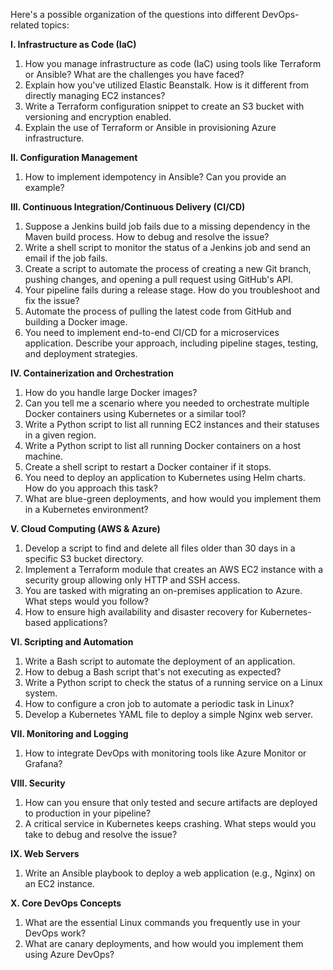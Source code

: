 Here's a possible organization of the questions into different DevOps-related topics:

**I. Infrastructure as Code (IaC)**

1.  How you manage infrastructure as code (IaC) using tools like Terraform or Ansible? What are the challenges you have faced?
2.  Explain how you've utilized Elastic Beanstalk. How is it different from directly managing EC2 instances?
3.  Write a Terraform configuration snippet to create an S3 bucket with versioning and encryption enabled.
4.  Explain the use of Terraform or Ansible in provisioning Azure infrastructure.

**II. Configuration Management**

1.  How to implement idempotency in Ansible? Can you provide an example?

**III. Continuous Integration/Continuous Delivery (CI/CD)**

1.  Suppose a Jenkins build job fails due to a missing dependency in the Maven build process. How to debug and resolve the issue?
2.  Write a shell script to monitor the status of a Jenkins job and send an email if the job fails.
3.  Create a script to automate the process of creating a new Git branch, pushing changes, and opening a pull request using GitHub's API.
4.  Your pipeline fails during a release stage. How do you troubleshoot and fix the issue?
5.  Automate the process of pulling the latest code from GitHub and building a Docker image.
6.  You need to implement end-to-end CI/CD for a microservices application. Describe your approach, including pipeline stages, testing, and deployment strategies.

**IV. Containerization and Orchestration**

1.  How do you handle large Docker images?
2.  Can you tell me a scenario where you needed to orchestrate multiple Docker containers using Kubernetes or a similar tool?
3.  Write a Python script to list all running EC2 instances and their statuses in a given region.
4.  Write a Python script to list all running Docker containers on a host machine.
5.  Create a shell script to restart a Docker container if it stops.
6.  You need to deploy an application to Kubernetes using Helm charts. How do you approach this task?
7.  What are blue-green deployments, and how would you implement them in a Kubernetes environment?

**V. Cloud Computing (AWS & Azure)**

1.  Develop a script to find and delete all files older than 30 days in a specific S3 bucket directory.
2.  Implement a Terraform module that creates an AWS EC2 instance with a security group allowing only HTTP and SSH access.
3.  You are tasked with migrating an on-premises application to Azure. What steps would you follow?
4.  How to ensure high availability and disaster recovery for Kubernetes-based applications?

**VI. Scripting and Automation**

1.  Write a Bash script to automate the deployment of an application.
2.  How to debug a Bash script that's not executing as expected?
3.  Write a Python script to check the status of a running service on a Linux system.
4.  How to configure a cron job to automate a periodic task in Linux?
5.  Develop a Kubernetes YAML file to deploy a simple Nginx web server.

**VII. Monitoring and Logging**

1.  How to integrate DevOps with monitoring tools like Azure Monitor or Grafana?

**VIII. Security**

1.  How can you ensure that only tested and secure artifacts are deployed to production in your pipeline?
2.  A critical service in Kubernetes keeps crashing. What steps would you take to debug and resolve the issue?

**IX. Web Servers**

1.  Write an Ansible playbook to deploy a web application (e.g., Nginx) on an EC2 instance.

**X. Core DevOps Concepts**

1.  What are the essential Linux commands you frequently use in your DevOps work?
2.  What are canary deployments, and how would you implement them using Azure DevOps?
